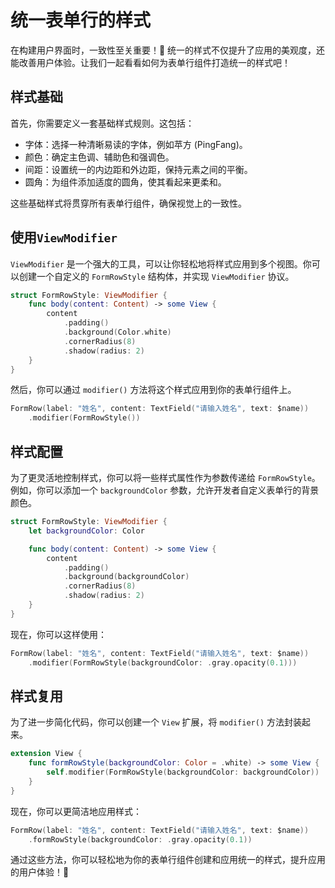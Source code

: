 ﻿# 统一表单行的样式

在构建用户界面时，一致性至关重要！🎨 统一的样式不仅提升了应用的美观度，还能改善用户体验。让我们一起看看如何为表单行组件打造统一的样式吧！

## 样式基础

首先，你需要定义一套基础样式规则。这包括：

*   字体：选择一种清晰易读的字体，例如苹方 (PingFang)。
*   颜色：确定主色调、辅助色和强调色。
*   间距：设置统一的内边距和外边距，保持元素之间的平衡。
*   圆角：为组件添加适度的圆角，使其看起来更柔和。

这些基础样式将贯穿所有表单行组件，确保视觉上的一致性。

## 使用`ViewModifier`

`ViewModifier` 是一个强大的工具，可以让你轻松地将样式应用到多个视图。你可以创建一个自定义的 `FormRowStyle` 结构体，并实现 `ViewModifier` 协议。

```swift
struct FormRowStyle: ViewModifier {
    func body(content: Content) -> some View {
        content
            .padding()
            .background(Color.white)
            .cornerRadius(8)
            .shadow(radius: 2)
    }
}
```

然后，你可以通过 `modifier()` 方法将这个样式应用到你的表单行组件上。

```swift
FormRow(label: "姓名", content: TextField("请输入姓名", text: $name))
    .modifier(FormRowStyle())
```

## 样式配置

为了更灵活地控制样式，你可以将一些样式属性作为参数传递给 `FormRowStyle`。例如，你可以添加一个 `backgroundColor` 参数，允许开发者自定义表单行的背景颜色。

```swift
struct FormRowStyle: ViewModifier {
    let backgroundColor: Color

    func body(content: Content) -> some View {
        content
            .padding()
            .background(backgroundColor)
            .cornerRadius(8)
            .shadow(radius: 2)
    }
}
```

现在，你可以这样使用：

```swift
FormRow(label: "姓名", content: TextField("请输入姓名", text: $name))
    .modifier(FormRowStyle(backgroundColor: .gray.opacity(0.1)))
```

## 样式复用

为了进一步简化代码，你可以创建一个 `View` 扩展，将 `modifier()` 方法封装起来。

```swift
extension View {
    func formRowStyle(backgroundColor: Color = .white) -> some View {
        self.modifier(FormRowStyle(backgroundColor: backgroundColor))
    }
}
```

现在，你可以更简洁地应用样式：

```swift
FormRow(label: "姓名", content: TextField("请输入姓名", text: $name))
    .formRowStyle(backgroundColor: .gray.opacity(0.1))
```

通过这些方法，你可以轻松地为你的表单行组件创建和应用统一的样式，提升应用的用户体验！🚀